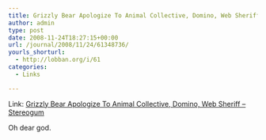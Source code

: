 ```yaml
---
title: Grizzly Bear Apologize To Animal Collective, Domino, Web Sheriff – Stereogum
author: admin
type: post
date: 2008-11-24T18:27:15+00:00
url: /journal/2008/11/24/61348736/
yourls_shorturl:
  - http://lobban.org/i/61
categories:
  - Links

---
```

Link: [Grizzly Bear Apologize To Animal Collective, Domino, Web Sheriff &#8211; Stereogum][1]

Oh dear god.

 [1]: http://stereogum.com/archives/grizzly-bear-apologize-to-animal-collective-domino_037681.html
